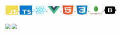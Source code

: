 <div>
  <a href="https://github.com/walisson27">
</div>
<div style="display: inline_block"><br>
  <img align="center" alt="ws-Js" height="30" width="40" src="https://raw.githubusercontent.com/devicons/devicon/master/icons/javascript/javascript-plain.svg">
  <img align="center" alt="ws-Ts" height="30" width="40" src="https://raw.githubusercontent.com/devicons/devicon/master/icons/typescript/typescript-plain.svg">
  <img align="center" alt="ws-React" height="30" width="40" src="https://raw.githubusercontent.com/devicons/devicon/master/icons/react/react-original.svg">
  <img align="center" alt="ws-Vue" height="30" width="40" src="https://raw.githubusercontent.com/devicons/devicon/master/icons/vuejs/vuejs-original.svg">
  <img align="center" alt="ws-HTML" height="30" width="40" src="https://raw.githubusercontent.com/devicons/devicon/master/icons/html5/html5-original.svg">
  <img align="center" alt="ws-CSS" height="30" width="40" src="https://raw.githubusercontent.com/devicons/devicon/master/icons/css3/css3-original.svg">
  <img align="center" alt="ws-mongo" height="30" width="40"  src="https://raw.githubusercontent.com/devicons/devicon/master/icons/mongodb/mongodb-original-wordmark.svg">
  <img align="center" alt="ws-boot"  height="30" width="40" src="https://raw.githubusercontent.com/devicons/devicon/master/icons/bootstrap/bootstrap-plain.svg">
</div>
  
  ##

<div> 
  <a href = "mailto: walisson_souza7@hotmail.com"><img src="https://img.shields.io/badge/-HOTMAIL-%23333?style=for-the-badge&logo=gmail&logoColor=white" target="_blank"></a>
  <a href="https://www.linkedin.com/in/walisson-souza/" target="_blank"><img src="https://img.shields.io/badge/-LinkedIn-%230077B5?style=for-the-badge&logo=linkedin&logoColor=white" target="_blank"></a> 

 
  
